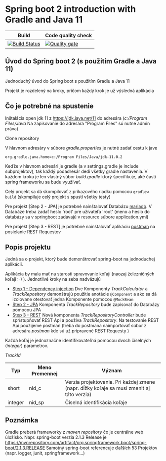 # Spring boot 2 introduction with Gradle and Java 11

| Build | Code quality check |
| ---   | --- |
| [![Build Status](https://travis-ci.com/PeterJakubik/springboot-intro.svg?branch=master)](https://travis-ci.com/PeterJakubik/springboot-intro) | [![Quality gate](https://sonarcloud.io/api/project_badges/quality_gate?project=PeterJakubik_springboot-intro)](https://sonarcloud.io/dashboard?id=PeterJakubik_springboot-intro) |



## Úvod do Spring boot 2 (s použitím Gradle a Java 11)
Jednoduchý úvod do Spring boot s použitím Gradlu a Java 11

Projekt je rozdelený na kroky, pričom každý krok je už výsledná aplikácia

## Čo je potrebné na spustenie
Inštalácia open jdk 11 z https://jdk.java.net/11 do adresára (_c:/Program Files/Java_  Na zapisovanie do adresára "Program Files" sú nutné admin práva)

Clone repository

V hlavnom adresáry v súbore _gradle.properties_ je nutné zadať cestu k jave
```
org.gradle.java.home=c:/Program Files/Java/jdk-11.0.2
```

Keďže v hlavnom adresári je gradle (a v settings.gradle je include subprojektov), tak každý podadresár dedí všetky gradle nastavenia. V každom kroku je len vlastný súbor _build.gradle_ ktorý špecifikuje, aké časti spring frameworku sa budu využívať.

Celý projekt sa dá skompilovať z príkazového riadku pomocou ```gradlew build``` (skompiluje celý projekt s spustí všetky testy)

Pre projekt [Step 2 - JPA] je potrebné nainštalovať Databázu [mariadb](https://mariadb.org/). V Databáze treba zadať heslo 'root' pre užívateľa  'root' (meno a heslo do databázy sa v springboot zadávajú v resource súbore application.yml)

Pre projekt [Step 3 - REST] je potrebné nainštalovať aplikáciu [postman](https://www.getpostman.com/) na posielanie REST Requestov

## Popis projektu
Jedná sa o projekt, ktorý bude demonštrovať spring-boot na jednoduchej aplikácii.

Aplikácia by mala mať na starosti spravovanie koľají (naozaj železničných koľají :-) ).
Jednotlivé kroky na seba nadväzujú

* [Step 1 - Dependency injection](https://github.com/PeterJakubik/springboot-intro/tree/master/Step%201%20-%20Dependency%20injection) Dve Komponenty _TrackCalculator_ a _TrackRepository_ demonštrujú použitie anotácie ```@Component``` a ako sa dá izolovane otestovať jedna Komponente pomocou ```@MockBean```
* [Step 2 - JPA](https://github.com/PeterJakubik/springboot-intro/tree/master/Step%202%20-%20JPA) Komponenta _TrackRepository_ bude zapisovať do Databázy pomocou JPA
* [Step 3 - REST](https://github.com/PeterJakubik/springboot-intro/tree/master/Step%203%20-%20REST) Nová komponenta _TrackRepositoryController_ bude sprístupňovať REST Api a použiva _TrackRepository_. Na testovanie REST Api použijeme postman (treba do postmana naimportovať súbor z adresára _postman_ kde sú už pripravené REST Requesty )


Každá koľaj je jednoznačne identifikovateľná pomocou dvoch číselných (_integer_) parametrov.

_TrackId_

| Typ      | Meno Premennej | Význam |
|----------|----------------|--------|
| short    | nid_c          | Verzia projektovania. Pri každej zmene (napr. dĺžky koľaje sa musí zmeniť aj táto verzia) |
| integer  | nid_sp         | Číselná identifikácia koľaje |


## Poznámka
Gradle preberá frameworky z *maven repository* čo je centrálne web úložisko. Napr. spring-boot verzia 2.1.3 Release je https://mvnrepository.com/artifact/org.springframework.boot/spring-boot/2.1.3.RELEASE 
Samotný spring-boot referencuje ďaľších 53 Projektov (napr. logger, junit, springframework...)

